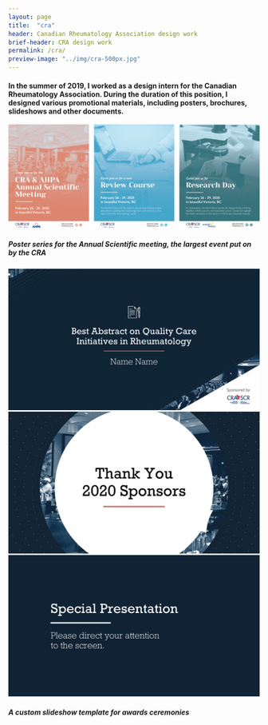 ```yaml
---
layout: page
title:  "cra"
header: Canadian Rheumatology Association design work
brief-header: CRA design work
permalink: /cra/
preview-image: "../img/cra-500px.jpg"
---
```


#### In the summer of 2019, I worked as a design intern for the Canadian Rheumatology Association. During the duration of this position, I designed various promotional materials, including posters, brochures, slideshows and other documents.

![CRA ASM Posters](../img/cra1-1280px.png)

##### Poster series for the Annual Scientific meeting, the largest event put on by the CRA

![CRA Gala Slideshow](../img/cra-slideshow1.png)
![CRA Gala Slideshow](../img/cra-slideshow2.png)
![CRA Gala Slideshow](../img/cra-slideshow3.png)

##### A custom slideshow template for awards ceremonies